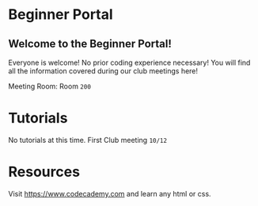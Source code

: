 # Beginner Portal
## __Welcome to the Beginner Portal!__
Everyone is welcome! No prior coding experience necessary! You will find all the information covered during our club meetings here! 

Meeting Room: Room `200`


# Tutorials
No tutorials at this time. First Club meeting `10/12` 

# Resources
Visit https://www.codecademy.com and learn any html or css.

